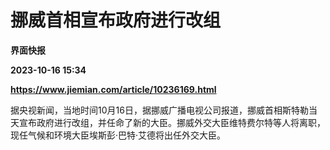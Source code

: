 # 挪威首相宣布政府进行改组
**界面快报**

**2023-10-16 15:34**

**https://www.jiemian.com/article/10236169.html**

据央视新闻，当地时间10月16日，据挪威广播电视公司报道，挪威首相斯特勒当天宣布政府进行改组，并任命了新的大臣。挪威外交大臣维特费尔特等人将离职，现任气候和环境大臣埃斯彭·巴特·艾德将出任外交大臣。